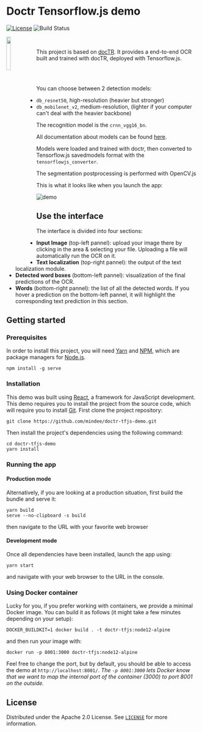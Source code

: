 # Doctr Tensorflow.js demo

[![License](https://img.shields.io/badge/License-Apache%202.0-blue.svg)](LICENSE) ![Build Status](https://github.com/mindee/doctr-tfjs-demo/workflows/builds/badge.svg)

<img width="15%" align="left" src="https://github.com/teamMindee/tensorflow-js-demo/releases/download/v0.1-models/icon_doctr.gif">

<br/>

This project is based on [docTR](https://github.com/mindee/doctr).
It provides a end-to-end OCR built and trained with docTR, deployed with Tensorflow.js.

<br/><br/>

You can choose between 2 detection models:
- `db_resnet50`, high-resolution (heavier but stronger)
- `db_mobilenet_v2`, medium-resolution, (lighter if your computer can't deal with the heavier backbone)

The recognition model is the `crnn_vgg16_bn`.

All documentation about models can be found [here](https://mindee.github.io/doctr/models.html).

Models were loaded and trained with doctr, then converted to Tensorflow.js savedmodels format
with the `tensorflowjs_converter`.

The segmentation postprocessing is performed with OpenCV.js

This is what it looks like when you launch the app:

![demo](https://github.com/teamMindee/tensorflow-js-demo/releases/download/v0.1-models/demo_app.png)

## Use the interface

The interface is divided into four sections:
- **Input Image** (top-left pannel): upload your image there by clicking in the area & selecting your file. Uploading a file will automatically run the OCR on it.
- **Text localization** (top-right pannel): the output of the text localization module.
- **Detected word boxes** (bottom-left pannel): visualization of the final predictions of the OCR.
- **Words** (bottom-right pannel): the list of all the detected words. If you hover a prediction on the bottom-left pannel, it will highlight the corresponding text prediction in this section.


## Getting started

### Prerequisites

In order to install this project, you will need [Yarn](https://classic.yarnpkg.com/lang/en/docs/install) and [NPM](https://docs.npmjs.com/downloading-and-installing-node-js-and-npm), which are package managers for [Node.js](https://nodejs.org/en/).

```shell
npm install -g serve
```

### Installation

This demo was built using [React](https://reactjs.org/), a framework for JavaScript development. This demo requires you to install the project from the source code, which will require you to install [Git](https://git-scm.com/book/en/v2/Getting-Started-Installing-Git). First clone the project repository:
```shell
git clone https://github.com/mindee/doctr-tfjs-demo.git
```

Then install the project's dependencies using the following command:

```shell
cd doctr-tfjs-demo
yarn install
```

### Running the app

#### Production mode

Alternatively, if you are looking at a production situation, first build the bundle and serve it:
```shell
yarn build
serve --no-clipboard -s build
```
then navigate to the URL with your favorite web browser

#### Development mode

Once all dependencies have been installed, launch the app using:
```shell
yarn start
```
and navigate with your web browser to the URL in the console.

### Using Docker container

Lucky for you, if you prefer working with containers, we provide a minimal Docker image. You can build it as follows (it might take a few minutes depending on your setup):
```shell
DOCKER_BUILDKIT=1 docker build . -t doctr-tfjs:node12-alpine
```
and then run your image with:
```shell
docker run -p 8001:3000 doctr-tfjs:node12-alpine
```
Feel free to change the port, but by default, you should be able to access the demo at `http://localhost:8001/`. *The `-p 8001:3000` lets Docker know that we want to map the internal port of the container (3000) to port 8001 on the outside.*


## License

Distributed under the Apache 2.0 License. See [`LICENSE`](LICENSE) for more information.

